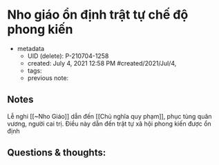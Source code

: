 # Nho giáo ổn định trật tự chế độ phong kiến

- metadata
	- UID (delete): P-210704-1258
	- created: July 4, 2021 12:58 PM #created/2021/Jul/4,
	- tags:
	- previous note:

## Notes
Lễ nghi [[~Nho Giáo]] dẫn đến [[Chủ nghĩa quy phạm]], phục tùng quân vương, người cai trị. Điều này dẫn đến trật tự xã hội phong kiến được ổn định

## Questions & thoughts:

